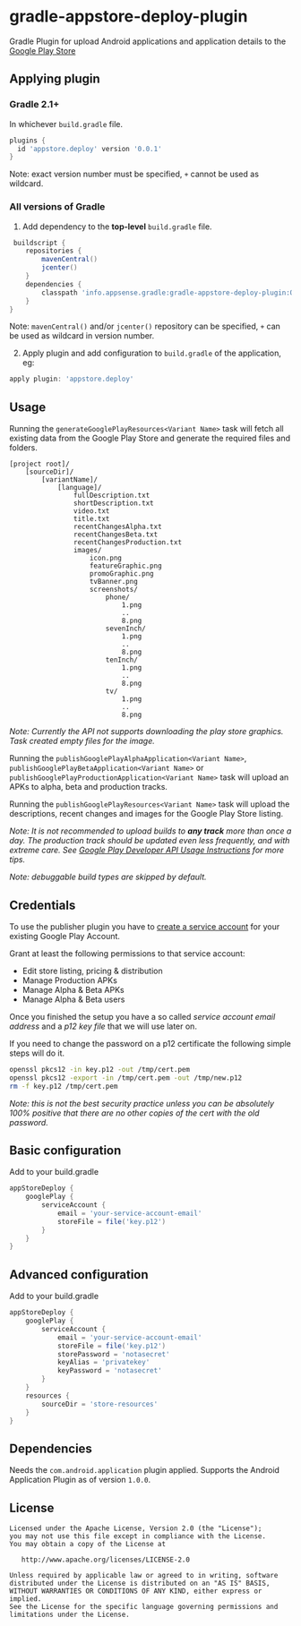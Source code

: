 # gradle-appstore-deploy-plugin

Gradle Plugin for upload Android applications and application details to the [Google Play Store](https://play.google.com/store)

## Applying plugin

### Gradle 2.1+

In whichever `build.gradle` file.

```gradle
plugins {
  id 'appstore.deploy' version '0.0.1'
}
```

Note: exact version number must be specified, `+` cannot be used as wildcard.

### All versions of Gradle

1. Add dependency to the __top-level__ `build.gradle` file.

```gradle
 buildscript {
    repositories {
        mavenCentral()
        jcenter()
    }
    dependencies {
        classpath 'info.appsense.gradle:gradle-appstore-deploy-plugin:0.0.1'
    }
}
```

Note: `mavenCentral()` and/or `jcenter()` repository can be specified, `+` can be used as wildcard in version number.

2. Apply plugin and add configuration to `build.gradle` of the application, eg:

```gradle
apply plugin: 'appstore.deploy'
```

## Usage

Running the `generateGooglePlayResources<Variant Name>` task will fetch all existing data from the Google Play Store
and generate the required files and folders.

```
[project root]/
    [sourceDir]/
        [variantName]/
            [language]/
                fullDescription.txt
                shortDescription.txt
                video.txt
                title.txt
                recentChangesAlpha.txt
                recentChangesBeta.txt
                recentChangesProduction.txt
                images/
                    icon.png
                    featureGraphic.png
                    promoGraphic.png
                    tvBanner.png
                    screenshots/
                        phone/
                            1.png
                            ..
                            8.png
                        sevenInch/
                            1.png
                            ..
                            8.png
                        tenInch/
                            1.png
                            ..
                            8.png
                        tv/
                            1.png
                            ..
                            8.png
```
*Note: Currently the API not supports downloading the play store graphics. Task created empty files for the image.*

Running the `publishGooglePlayAlphaApplication<Variant Name>`, `publishGooglePlayBetaApplication<Variant Name>`
or `publishGooglePlayProductionApplication<Variant Name>` task will upload an APKs to alpha, beta and production tracks.

Running the `publishGooglePlayResources<Variant Name>` task will upload the descriptions, recent changes and images for
the Google Play Store listing.

*Note: It is not recommended to upload builds to __any track__ more than once a day. The production track should be updated
even less frequently, and with extreme care. See [Google Play Developer API Usage Instructions](https://developers.google.com/android-publisher/api_usage) for more tips.*

*Note: debuggable build types are skipped by default.*

## Credentials

To use the publisher plugin you have to [create a service account](https://developers.google.com/android-publisher/getting_started#setting_up_api_access_clients) for your existing Google Play Account.

Grant at least the following permissions to that service account:

* Edit store listing, pricing & distribution
* Manage Production APKs
* Manage Alpha & Beta APKs
* Manage Alpha & Beta users

Once you finished the setup you have a so called *service account email address* and a *p12 key file* that we will use later on.

If you need to change the password on a p12 certificate the following simple steps will do it.

```bash
openssl pkcs12 -in key.p12 -out /tmp/cert.pem
openssl pkcs12 -export -in /tmp/cert.pem -out /tmp/new.p12
rm -f key.p12 /tmp/cert.pem
```

*Note: this is not the best security practice unless you can be absolutely 100% positive that there are no other
copies of the cert with the old password.*

## Basic configuration

Add to your build.gradle

```gradle
appStoreDeploy {
    googlePlay {
        serviceAccount {
            email = 'your-service-account-email'
            storeFile = file('key.p12')
        }
    }
}
```

## Advanced configuration

Add to your build.gradle

```gradle
appStoreDeploy {
    googlePlay {
        serviceAccount {
            email = 'your-service-account-email'
            storeFile = file('key.p12')
            storePassword = 'notasecret'
            keyAlias = 'privatekey'
            keyPassword = 'notasecret'
        }
    }
    resources {
        sourceDir = 'store-resources'
    }
}
```


## Dependencies

Needs the ```com.android.application``` plugin applied. Supports the Android Application Plugin as of version ```1.0.0```.


## License

    Licensed under the Apache License, Version 2.0 (the "License");
    you may not use this file except in compliance with the License.
    You may obtain a copy of the License at

       http://www.apache.org/licenses/LICENSE-2.0

    Unless required by applicable law or agreed to in writing, software
    distributed under the License is distributed on an "AS IS" BASIS,
    WITHOUT WARRANTIES OR CONDITIONS OF ANY KIND, either express or implied.
    See the License for the specific language governing permissions and
    limitations under the License.
